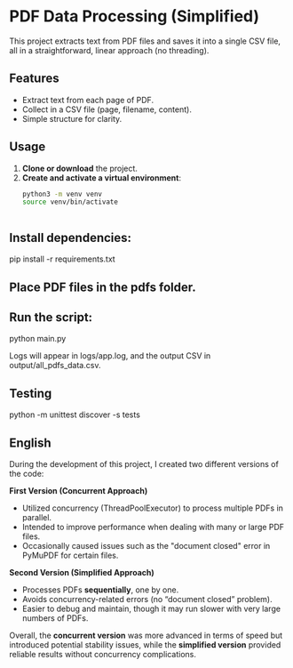 # PDF Data Processing (Simplified)

This project extracts text from PDF files and saves it into a single CSV file, 
all in a straightforward, linear approach (no threading).

## Features
- Extract text from each page of  PDF.
- Collect  in a CSV file (page, filename, content).
- Simple structure for clarity.

## Usage

1. **Clone or download** the project.
2. **Create and activate a virtual environment**:
   ```bash
   python3 -m venv venv
   source venv/bin/activate



## Install dependencies:
pip install -r requirements.txt

## Place PDF files in the pdfs folder.

## Run the script:
python main.py

Logs will appear in logs/app.log, 
and the output CSV in output/all_pdfs_data.csv.


## Testing
python -m unittest discover -s tests

## English

During the development of this project, I created two different versions of the code:


 **First Version (Concurrent Approach)**  
   - Utilized concurrency (ThreadPoolExecutor) to process multiple PDFs in parallel.  
   - Intended to improve performance when dealing with many or large PDF files.  
   - Occasionally caused issues such as the "document closed" error in PyMuPDF for certain files.

**Second Version (Simplified Approach)**  
   - Processes PDFs **sequentially**, one by one.  
   - Avoids concurrency-related errors (no “document closed” problem).  
   - Easier to debug and maintain, though it may run slower with very large numbers of PDFs.

Overall, the **concurrent version** was more advanced in terms of speed but introduced potential stability issues, while the **simplified version** provided reliable results without concurrency complications.

